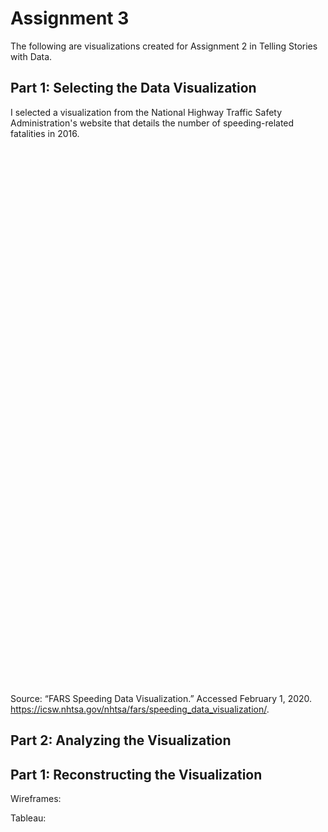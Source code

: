 # **Assignment 3**
The following are visualizations created for Assignment 2 in Telling Stories with Data. 

## **Part 1: Selecting the Data Visualization** 
I selected a visualization from the National Highway Traffic Safety Administration's website that details the number of speeding-related fatalities in 2016. 
<script type='text/javascript' src='https://explore.dot.gov/javascripts/api/viz_v1.js'></script><div class='tableauPlaceholder' style='width: 1920px; height: 859px;'><object class='tableauViz' width='1920' height='859' style='display:none;'><param name='host_url' value='https%3A%2F%2Fexplore.dot.gov%2F' /> <param name='embed_code_version' value='3' /> <param name='site_root' value='' /><param name='name' value='FARSTrafficFatalitiesinCrashesInvolvingSpeed&#47;SpeedFatalityMap' /><param name='tabs' value='no' /><param name='toolbar' value='yes' /><param name='showAppBanner' value='false' /><param name='display_spinner' value='no' /><param name='filter' value='iframeSizedToWindow=true'/></object></div> 
Source: “FARS Speeding Data Visualization.” Accessed February 1, 2020. https://icsw.nhtsa.gov/nhtsa/fars/speeding_data_visualization/.


## **Part 2: Analyzing the Visualization** 



## **Part 1: Reconstructing the Visualization** 
Wireframes:

Tableau:<script type='text/javascript' src='https://prod-useast-a.online.tableau.com/javascripts/api/viz_v1.js'></script><div class='tableauPlaceholder' style='width: 1557px; height: 837px;'><object class='tableauViz' width='1557' height='837' style='display:none;'><param name='host_url' value='https%3A%2F%2Fprod-useast-a.online.tableau.com%2F' /> <param name='embed_code_version' value='3' /> <param name='site_root' value='&#47;t&#47;tburandtdataviz' /><param name='name' value='Assignment4&#47;Sheet16' /><param name='tabs' value='no' /><param name='toolbar' value='yes' /><param name='showAppBanner' value='false' /></object></div>

